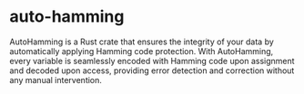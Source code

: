# auto-hamming
AutoHamming is a Rust crate that ensures the integrity of your data by automatically applying Hamming code protection. With AutoHamming, every variable is seamlessly encoded with Hamming code upon assignment and decoded upon access, providing error detection and correction without any manual intervention.

